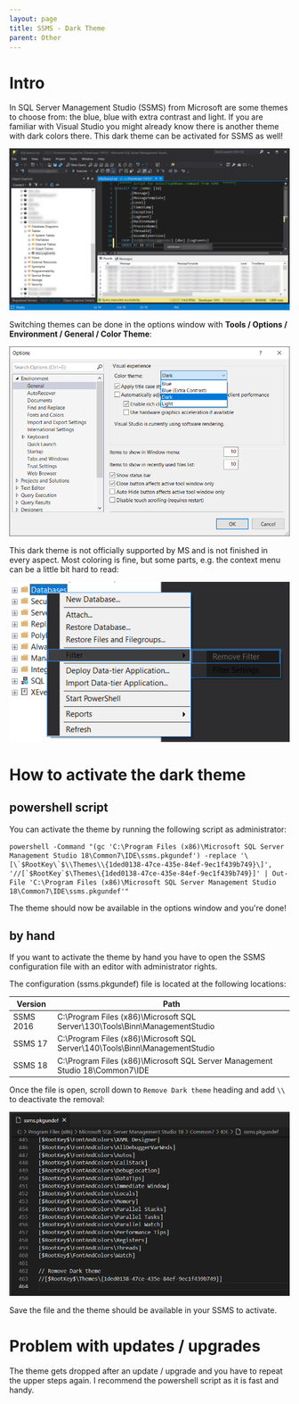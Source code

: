 ```yaml
---
layout: page
title: SSMS - Dark Theme
parent: Other
---
```


# Intro 

In SQL Server Management Studio (SSMS) from Microsoft are some themes to choose from: the blue, blue with extra contrast and light. If you are familiar with Visual Studio you might already know there is another theme with dark colors there. This dark theme can be activated for SSMS as well!

[![options window](/assets/images/other/ssms/preview.png)](/assets/images/other/ssms/preview.png)

Switching themes can be done in the options window with **Tools / Options / Environment / General / Color Theme**:

[![options window](/assets/images/other/ssms/options.png)](/assets/images/other/ssms/options.png)

This dark theme is not officially supported by MS and is not finished in every aspect. Most coloring is fine, but some parts, e.g. the context menu can be a little bit hard to read:

[![dark context menu](/assets/images/other/ssms/context-menu.png)](/assets/images/other/ssms/context-menu.png)


# How to activate the dark theme

## powershell script

You can activate the theme by running the following script as administrator:

```batch
powershell -Command "(gc 'C:\Program Files (x86)\Microsoft SQL Server Management Studio 18\Common7\IDE\ssms.pkgundef') -replace '\[\`$RootKey\`$\\Themes\\{1ded0138-47ce-435e-84ef-9ec1f439b749}\]', '//[`$RootKey`$\Themes\{1ded0138-47ce-435e-84ef-9ec1f439b749}]' | Out-File 'C:\Program Files (x86)\Microsoft SQL Server Management Studio 18\Common7\IDE\ssms.pkgundef'"
```

The theme should now be available in the options window and you're done!


## by hand

If you want to activate the theme by hand you have to open the SSMS configuration file with an editor with administrator rights.

The configuration (ssms.pkgundef) file is located at the following locations: 

| Version   | Path                                                                         |
| --------- | ---------------------------------------------------------------------------- |
| SSMS 2016 | C:\Program Files (x86)\Microsoft SQL Server\130\Tools\Binn\ManagementStudio  |
| SSMS 17   | C:\Program Files (x86)\Microsoft SQL Server\140\Tools\Binn\ManagementStudio  |
| SSMS 18   | C:\Program Files (x86)\Microsoft SQL Server Management Studio 18\Common7\IDE |

Once the file is open, scroll down to `Remove Dark theme` heading and add `\\` to deactivate the removal:

[![dark context menu](/assets/images/other/ssms/config-remove-dark-theme.png)](/assets/images/other/ssms/config-remove-dark-theme.png)

Save the file and the theme should be available in your SSMS to activate.


# Problem with updates / upgrades

The theme gets dropped after an update / upgrade and you have to repeat the upper steps again. I recommend the powershell script as it is fast and handy.